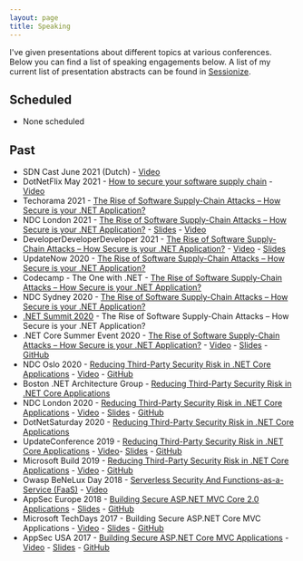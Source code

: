 ```yaml
---
layout: page
title: Speaking
---
```


I've given presentations about different topics at various conferences. Below you can find a list of speaking engagements below. A list of my current list of presentation abstracts can be found in [Sessionize](https://sessionize.com/nielstanis/).

## Scheduled

- None scheduled

## Past
- SDN Cast June 2021 (Dutch) - [Video](https://www.youtube.com/watch?v=_3ufFpvvUts&list=PLC5P51a_60YH91NE65bmUXgVxPsfCaxtC&index=3)
- DotNetFlix May 2021 - [How to secure your software supply chain]() - [Video](https://www.youtube.com/watch?v=J95hRshfF5w)
- Techorama 2021 - [The Rise of Software Supply-Chain Attacks – How Secure is your .NET Application?](https://www.techorama.nl/agenda/session/the-rise-of-software-supplychain-attacks-how-secure-is-your-net-application/)
- NDC London 2021 - [The Rise of Software Supply-Chain Attacks – How Secure is your .NET Application?](https://ndc-london.com/agenda/the-rise-of-software-supply-chain-attacks-how-secure-is-your-net-application-05do/00ql86xtiwj) - [Slides]() - [Video](https://www.youtube.com/watch?v=yiNHhaX-adY)
- DeveloperDeveloperDeveloper 2021 - [The Rise of Software Supply-Chain Attacks – How Secure is your .NET Application?](https://www.developerdeveloperdeveloper.com/) - [Video](https://www.youtube.com/watch?v=5RDfmyBGLcA) - [Slides](https://github.com/nielstanis/ddd2020/blob/main/Slides/DDD2020-supplychain.pdf)
- UpdateNow 2020 - [The Rise of Software Supply-Chain Attacks – How Secure is your .NET Application?](https://www.updateconference.net/en/2020/session/the-rise-of-software-supply-chain-attacks-%E2%80%93-how-secure-is-your--net-application-)
- Codecamp - The One with .NET - [The Rise of Software Supply-Chain Attacks – How Secure is your .NET Application?](https://codecamp.ro/dot-net-conference#speakers)
- NDC Sydney 2020 - [The Rise of Software Supply-Chain Attacks – How Secure is your .NET Application?](https://ndcsydney.com/agenda/the-rise-of-software-supply-chain-attacks-how-secure-is-your-net-application-0fir/0vmum2zcdls)
- [.NET Summit 2020](https://dotnetsummit.by/#speakers/) - The Rise of Software Supply-Chain Attacks – How Secure is your .NET Application?
- .NET Core Summer Event 2020 - [The Rise of Software Supply-Chain Attacks – How Secure is your .NET Application?](https://www.dncse.nl/sessions/the-rise-of-software-supply-chain-attacks-how-secure-is-your-net-application/) - [Video](https://www.youtube.com/watch?v=Pl7fiNbJAd4&t=14303s) - [Slides](https://github.com/nielstanis/dncse2020/blob/main/Slides/DNCSE2020-RiseOfSupplyChainAttacks-Notes.pdf) - [GitHub](https://github.com/nielstanis/dncse2020/)
- NDC Oslo 2020 - [Reducing Third-Party Security Risk in .NET Core Applications](https://ndcoslo.com/talk/reducing-third-party-security-risk-in-net-core-applications/) - [Video](https://www.youtube.com/watch?v=XAPP-hM4ZPQ) - [GitHub](https://github.com/nielstanis/ndclondon2020/)
- Boston .NET Architecture Group - [Reducing Third-Party Security Risk in .NET Core Applications](https://www.meetup.com/en-AU/Boston-NET-Architecture-Group/events/bbjgjrybcjbwb/)
- NDC London 2020 - [Reducing Third-Party Security Risk in .NET Core Applications](https://ndc-london.com/talk/reducing-third-party-security-risk-in-net-core-applications/) - [Video](https://www.youtube.com/watch?v=jA72XrgB_gw) - [Slides](https://github.com/nielstanis/ndclondon2020/blob/master/Slides/NDCSlides.pdf) - [GitHub](https://github.com/nielstanis/ndclondon2020/)
- DotNetSaturday 2020 - [Reducing Third-Party Security Risk in .NET Core Applications](https://dotnedsaturday.nl/sessions/reducing-third-party-security-risk-in-net-core-applications/)
- UpdateConference 2019 - [Reducing Third-Party Security Risk in .NET Core Applications](https://www.updateconference.net/en/2019/speaker/niels-tanis) - [Video](https://www.youtube.com/watch?v=OSrWTxnoMuI)- [Slides](https://github.com/nielstanis/updateconf2019/blob/master/Slides/UpdateConferenceFinal.pdf) - [GitHub](https://github.com/nielstanis/updateconf2019/)
- Microsoft Build 2019 - [Reducing Third-Party Security Risk in .NET Core Applications](https://mybuild.techcommunity.microsoft.com/sessions/77171) - [Video](https://www.youtube.com/watch?v=2QogqhYnsl0) - [GitHub](https://github.com/nielstanis/msbuild2019)
- Owasp BeNeLux Day 2018 - [Serverless Security And Functions-as-a-Service (FaaS)](https://wiki.owasp.org/index.php/OWASP_BeNeLux-Days_2018) - [Video](https://www.youtube.com/watch?v=wuvGmXN0n6Q)
- AppSec Europe 2018 - [Building Secure ASP.NET MVC Core 2.0 Applications](https://appseceurope2018a.sched.com/event/EgXl/building-secure-aspnet-core-mvc-20-applications) - [Slides](https://github.com/nielstanis/AppSecEU2018/blob/master/Slides/AppSecEU%2B-%2BBuilding%2BSecure%2BASP.NET%2BCore%2B2.0%2BMVC%2BApplications.pdf) - [GitHub](https://github.com/nielstanis/AppSecEU2018/)
- Microsoft TechDays 2017 - Building Secure ASP.NET Core MVC Applications - [Video](https://www.youtube.com/watch?v=HmZe6_bXjts) - [Slides](https://github.com/nielstanis/TechDays2017/blob/master/Slides/Building%20Secure%20ASP.NET%20Core%20MVC%20Applications.pdf) - [GitHub](https://github.com/nielstanis/TechDays2017)
- AppSec USA 2017 - [Building Secure ASP.NET Core MVC Applications](https://appsecusa2017.sched.com/event/B25s/building-secure-aspnet-core-mvc-applications?iframe=yes&w=100%&sidebar=no&bg=no) - [Video](https://www.youtube.com/watch?v=0LAQZDNty0E) - [Slides](https://github.com/nielstanis/AppSecUSA2017/blob/master/Slides/AppSecUS%20-%20Building%20Secure%20ASP.NET%20Core%20MVC%20Applications.pdf) - [GitHub](https://github.com/nielstanis/AppSecUSA2017)
